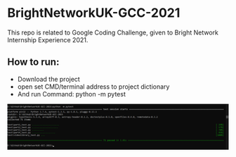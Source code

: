 # BrightNetworkUK-GCC-2021
This repo is related to Google Coding Challenge, given to Bright Network Internship Experience 2021.


## How to run:
- Download the project
- open set CMD/terminal address to project dictionary
- And run Command: python -m pytest


![All test Passed!](Screenshots/gcc.png)
